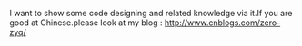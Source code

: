 I want to show some code designing and related knowledge via it.If you are good at Chinese.please look at my blog : http://www.cnblogs.com/zero-zyq/ 

